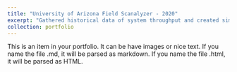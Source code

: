 ```yaml
---
title: "University of Arizona Field Scanalyzer - 2020"
excerpt: "Gathered historical data of system throughput and created simulations for ongoing data production for the field scanner system. Using these simulations to quantify our needs, we were able to reduce recurring costs for internet service. <br>University of Arizona, Maricopa, Arizona, USA<br/><img src='/images/2020CacheThroughput.PNG'>"
collection: portfolio
---
```


This is an item in your portfolio. It can be have images or nice text. If you name the file .md, it will be parsed as markdown. If you name the file .html, it will be parsed as HTML. 
